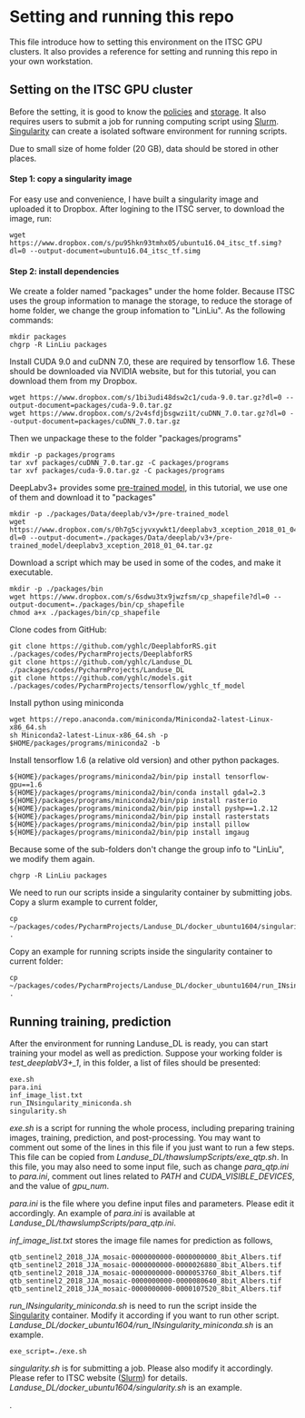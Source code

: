 # Setting and running this repo

This file introduce how to setting this environment on the ITSC GPU clusters. 
It also provides a reference for setting and running this repo in your own workstation.

## Setting on the ITSC GPU cluster
Before the setting, it is good to know the [policies](https://www.cuhk.edu.hk/itsc/hpc/policies.html) and 
[storage](https://www.cuhk.edu.hk/itsc/hpc/storage.html). It also requires users to 
submit a job for running computing script using [Slurm](https://www.cuhk.edu.hk/itsc/hpc/slurm.html). 
[Singularity](https://www.cuhk.edu.hk/itsc/hpc/singularity.html) can create a isolated software environment for running scripts. 

Due to small size of home folder (20 GB), data should be stored in other places. 

#### Step 1: copy a singularity image
For easy use and convenience, I have built a singularity image and uploaded it to Dropbox. 
After logining to the ITSC server, to download the image, run:

    wget https://www.dropbox.com/s/pu95hkn93tmhx05/ubuntu16.04_itsc_tf.simg?dl=0 --output-document=ubuntu16.04_itsc_tf.simg

#### Step 2: install dependencies
We create a folder named "packages" under the home folder. Because ITSC uses the group
information to manage the storage, to reduce the storage of home folder, we change 
the group infomation to "LinLiu". As the following commands:

    mkdir packages
    chgrp -R LinLiu packages

Install CUDA 9.0 and cuDNN 7.0, these are required by tensorflow 1.6. 
These should be downloaded via NVIDIA website, but for this tutorial, you can download them
from my Dropbox. 
    
    wget https://www.dropbox.com/s/1bi3udi48dsw2c1/cuda-9.0.tar.gz?dl=0 --output-document=packages/cuda-9.0.tar.gz 
    wget https://www.dropbox.com/s/2v4sfdjbsgwzi1t/cuDNN_7.0.tar.gz?dl=0 --output-document=packages/cuDNN_7.0.tar.gz

Then we unpackage these to the folder "packages/programs" 
 
    mkdir -p packages/programs
    tar xvf packages/cuDNN_7.0.tar.gz -C packages/programs
    tar xvf packages/cuda-9.0.tar.gz -C packages/programs

DeepLabv3+ provides some [pre-trained model](https://github.com/tensorflow/models/blob/master/research/deeplab/g3doc/model_zoo.md), 
in this tutorial, we use one of them and download it to "packages"

    mkdir -p ./packages/Data/deeplab/v3+/pre-trained_model
    wget https://www.dropbox.com/s/0h7g5cjyvxywkt1/deeplabv3_xception_2018_01_04.tar.gz?dl=0 --output-document=./packages/Data/deeplab/v3+/pre-trained_model/deeplabv3_xception_2018_01_04.tar.gz

Download a script which may be used in some of the codes, and make it executable.

    mkdir -p ./packages/bin
    wget https://www.dropbox.com/s/6sdwu3tx9jwzfsm/cp_shapefile?dl=0 --output-document=./packages/bin/cp_shapefile
    chmod a+x ./packages/bin/cp_shapefile

Clone codes from GitHub:

    git clone https://github.com/yghlc/DeeplabforRS.git ./packages/codes/PycharmProjects/DeeplabforRS
    git clone https://github.com/yghlc/Landuse_DL ./packages/codes/PycharmProjects/Landuse_DL
    git clone https://github.com/yghlc/models.git ./packages/codes/PycharmProjects/tensorflow/yghlc_tf_model


Install python using miniconda 

    wget https://repo.anaconda.com/miniconda/Miniconda2-latest-Linux-x86_64.sh
    sh Miniconda2-latest-Linux-x86_64.sh -p $HOME/packages/programs/miniconda2 -b

    
Install tensorflow 1.6 (a relative old version) and other python packages. <!-- The installation will run inside 
the container, so we need to submit a job for running singularity. -->
    
    ${HOME}/packages/programs/miniconda2/bin/pip install tensorflow-gpu==1.6
    ${HOME}/packages/programs/miniconda2/bin/conda install gdal=2.3
    ${HOME}/packages/programs/miniconda2/bin/pip install rasterio
    ${HOME}/packages/programs/miniconda2/bin/pip install pyshp==1.2.12
    ${HOME}/packages/programs/miniconda2/bin/pip install rasterstats
    ${HOME}/packages/programs/miniconda2/bin/pip install pillow
    ${HOME}/packages/programs/miniconda2/bin/pip install imgaug

Because some of the sub-folders don't change the group info to "LinLiu", we modify them again.
    
    chgrp -R LinLiu packages
    
We need to run our scripts inside a singularity container by submitting jobs. Copy a slurm example to current folder, 

    cp ~/packages/codes/PycharmProjects/Landuse_DL/docker_ubuntu1604/singularity.sh .

Copy an example for running scripts inside the singularity container to current folder:
    
    cp ~/packages/codes/PycharmProjects/Landuse_DL/docker_ubuntu1604/run_INsingularity_miniconda.sh .
    
 <!-- on ITSC server, I failed to set "HOME" inside the singularity, 
 maybe we remove "packages" and use the HOME of the host machine.
   -->

## Running training, prediction
After the environment for running Landuse_DL is ready, you can start training your model as well as prediction. 
Suppose your working folder is *test_deeplabV3+_1*, in this folder, a list of files should be presented:
    
    exe.sh
    para.ini
    inf_image_list.txt
    run_INsingularity_miniconda.sh 
    singularity.sh

*exe.sh* is a script for running the whole process, including preparing training images, 
training, prediction, and post-processing. You may want to comment out some of the lines in this file 
if you just want to run a few steps. This file can be copied from *Landuse_DL/thawslumpScripts/exe_qtp.sh*.
In this file, you may also need to some input file, such as change *para_qtp.ini* to *para.ini*, 
comment out lines related to *PATH* and *CUDA_VISIBLE_DEVICES*, and the value of *gpu_num*.


*para.ini* is the file where you define input files and parameters. Please edit it accordingly. 
An example of *para.ini* is available at *Landuse_DL/thawslumpScripts/para_qtp.ini*.

*inf_image_list.txt* stores the image file names for prediction as follows,

    qtb_sentinel2_2018_JJA_mosaic-0000000000-0000000000_8bit_Albers.tif
    qtb_sentinel2_2018_JJA_mosaic-0000000000-0000026880_8bit_Albers.tif
    qtb_sentinel2_2018_JJA_mosaic-0000000000-0000053760_8bit_Albers.tif
    qtb_sentinel2_2018_JJA_mosaic-0000000000-0000080640_8bit_Albers.tif
    qtb_sentinel2_2018_JJA_mosaic-0000000000-0000107520_8bit_Albers.tif

*run_INsingularity_miniconda.sh* is need to run the script inside the [Singularity](https://www.cuhk.edu.hk/itsc/hpc/singularity.html) container. 
Modify it according if you want to run other script. *Landuse_DL/docker_ubuntu1604/run_INsingularity_miniconda.sh*
 is an example. 

    exe_script=./exe.sh

*singularity.sh* is for submitting a job. Please also modify it accordingly. Please refer to ITSC
website ([Slurm](https://www.cuhk.edu.hk/itsc/hpc/slurm.html)) for details. 
*Landuse_DL/docker_ubuntu1604/singularity.sh* is an example. 


. 






